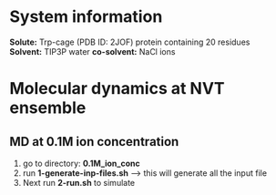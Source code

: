 # System information

**Solute:** Trp-cage (PDB ID: 2JOF) protein containing 20 residues  
**Solvent:** TIP3P water 
**co-solvent:** NaCl ions

# Molecular dynamics at NVT ensemble 

## MD at 0.1M ion concentration
1. go to directory: **0.1M_ion_conc**
2. run **1-generate-inp-files.sh** --> this will generate all the input file
3. Next run **2-run.sh** to simulate

 


